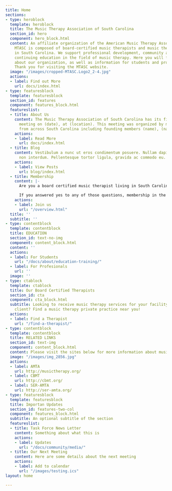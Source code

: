 ```yaml
---
title: Home
sections:
- type: heroblock
  template: heroblock
  title: The Music Therapy Association of South Carolina
  section_id: hero
  component: hero_block.html
  content: An affiliate organization of the American Music Therapy Association (AMTA).
    MTASC is composed of board-certified music therapists and music therapy students
    in South Carolina. We support professional development, community awareness and
    continuing education in the field of music therapy. Here you will find more information
    about our organization, as well as information for students and professional therapists.
    Thank you for visiting the MTASC website.
  image: "/images/cropped-MTASC.Logo2_2-4.jpg"
  actions:
  - label: Find out More
    url: docs/index.html
- type: featuresblock
  template: featuresblock
  section_id: features
  component: features_block.html
  featureslist:
  - title: About Us
    content: The Music Therapy Association of South Carolina has its first organizational
      meeting on (date), at (location). This meeting was organized by music therapists
      from across South Carolina including founding members (name), (name)....
    actions:
    - label: Read More
      url: docs/index.html
  - title: Blog
    content: Vestibulum a nunc ut eros condimentum posuere. Nullam dapibus quis nunc
      non interdum. Pellentesque tortor ligula, gravida ac commodo eu.
    actions:
    - label: View Posts
      url: blog/index.html
  - title: Membership
    content: |-
      Are you a board certified music therapist living in South Carolina? Are you a board certified music therapist looking to move to South Carolina? Are you studying music therapy in South Carolina?

      If you answered yes to any of those questions, membership in the Music Therapy Association of South Carolina is for you!
    actions:
    - label: Join us
      url: "/overview.html"
  title: ''
  subtitle: ''
- type: contentblock
  template: contentblock
  title: EDUCATION
  section_id: text-no-img
  component: content_block.html
  content: ''
  actions:
  - label: For Students
    url: "/docs/about/education-training/"
  - label: For Profesionals
    url: ''
  image: ''
- type: ctablock
  template: ctablock
  title: Our Board Certified Therapists
  section_id: cta
  component: cta_block.html
  subtitle: Looking to receive music therapy services for your facility or as an individual
    client? Find a music therapy private practice near you!
  actions:
  - label: Find a Therapist
    url: "/find-a-therapist/"
- type: contentblock
  template: contentblock
  title: RELATED LINKS
  section_id: text-img
  component: content_block.html
  content: Please visit the sites below for more information about music therapy.
  image: "/images/img_2856.jpg"
  actions:
  - label: AMTA
    url: http://musictherapy.org/
  - label: CBMT
    url: http://cbmt.org/
  - label: SER-AMTA
    url: http://ser-amta.org/
- type: featuresblock
  template: featuresblock
  title: Importan Updates
  section_id: features-two-col
  component: features_block.html
  subtitle: An optional subtitle of the section
  featureslist:
  - title: Task Force News Letter
    content: Something about what this is
    actions:
    - label: Updates
      url: "/docs/community/media/"
  - title: Our Next Meeting
    content: Here are some details about the next meeting
    actions:
    - label: Add to calendar
      url: "/images/testing.ics"
layout: home

---
```

